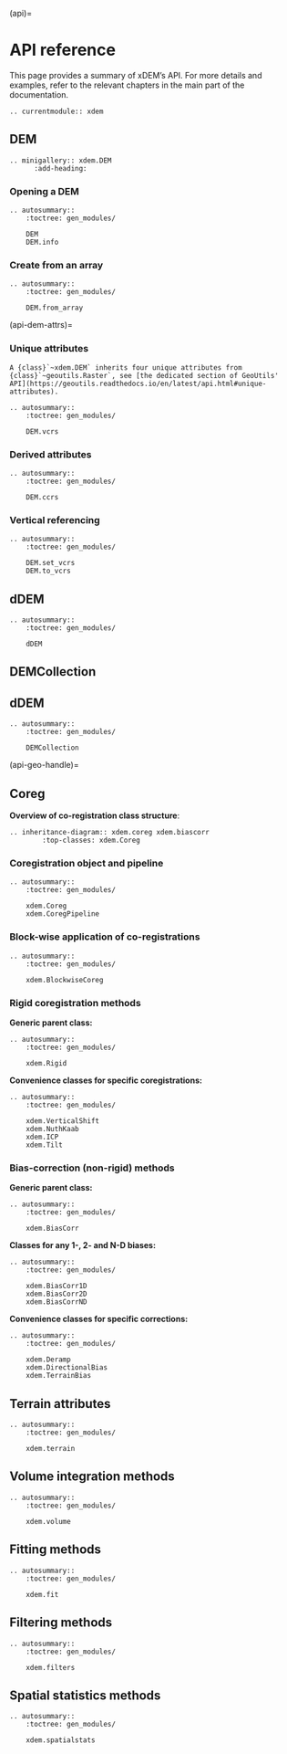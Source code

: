 (api)=

# API reference


This page provides a summary of xDEM’s API.
For more details and examples, refer to the relevant chapters in the main part of the
documentation.

```{eval-rst}
.. currentmodule:: xdem
```

## DEM

```{eval-rst}
.. minigallery:: xdem.DEM
      :add-heading:
```

### Opening a DEM

```{eval-rst}
.. autosummary::
    :toctree: gen_modules/

    DEM
    DEM.info
```

### Create from an array

```{eval-rst}
.. autosummary::
    :toctree: gen_modules/

    DEM.from_array
```

(api-dem-attrs)=

### Unique attributes

```{note}
A {class}`~xdem.DEM` inherits four unique attributes from {class}`~geoutils.Raster`, see [the dedicated section of GeoUtils' API](https://geoutils.readthedocs.io/en/latest/api.html#unique-attributes).
```

```{eval-rst}
.. autosummary::
    :toctree: gen_modules/

    DEM.vcrs
```

### Derived attributes

```{eval-rst}
.. autosummary::
    :toctree: gen_modules/

    DEM.ccrs
```

### Vertical referencing

```{eval-rst}
.. autosummary::
    :toctree: gen_modules/

    DEM.set_vcrs
    DEM.to_vcrs
```

## dDEM

```{eval-rst}
.. autosummary::
    :toctree: gen_modules/

    dDEM
```

## DEMCollection

## dDEM

```{eval-rst}
.. autosummary::
    :toctree: gen_modules/

    DEMCollection
```

(api-geo-handle)=

## Coreg

**Overview of co-registration class structure**:

```{eval-rst}
.. inheritance-diagram:: xdem.coreg xdem.biascorr
        :top-classes: xdem.Coreg
```

### Coregistration object and pipeline

```{eval-rst}
.. autosummary::
    :toctree: gen_modules/

    xdem.Coreg
    xdem.CoregPipeline
```

### Block-wise application of co-registrations

```{eval-rst}
.. autosummary::
    :toctree: gen_modules/

    xdem.BlockwiseCoreg
```

### Rigid coregistration methods


**Generic parent class:**

```{eval-rst}
.. autosummary::
    :toctree: gen_modules/

    xdem.Rigid
```

**Convenience classes for specific coregistrations:**

```{eval-rst}
.. autosummary::
    :toctree: gen_modules/

    xdem.VerticalShift
    xdem.NuthKaab
    xdem.ICP
    xdem.Tilt
```

### Bias-correction (non-rigid) methods

**Generic parent class:**

```{eval-rst}
.. autosummary::
    :toctree: gen_modules/

    xdem.BiasCorr
```

**Classes for any 1-, 2- and N-D biases:**

```{eval-rst}
.. autosummary::
    :toctree: gen_modules/

    xdem.BiasCorr1D
    xdem.BiasCorr2D
    xdem.BiasCorrND
```

**Convenience classes for specific corrections:**

```{eval-rst}
.. autosummary::
    :toctree: gen_modules/

    xdem.Deramp
    xdem.DirectionalBias
    xdem.TerrainBias
```

## Terrain attributes

```{eval-rst}
.. autosummary::
    :toctree: gen_modules/

    xdem.terrain
```

## Volume integration methods

```{eval-rst}
.. autosummary::
    :toctree: gen_modules/

    xdem.volume
```

## Fitting methods

```{eval-rst}
.. autosummary::
    :toctree: gen_modules/

    xdem.fit
```

## Filtering methods

```{eval-rst}
.. autosummary::
    :toctree: gen_modules/

    xdem.filters
```

## Spatial statistics methods

```{eval-rst}
.. autosummary::
    :toctree: gen_modules/

    xdem.spatialstats
```
